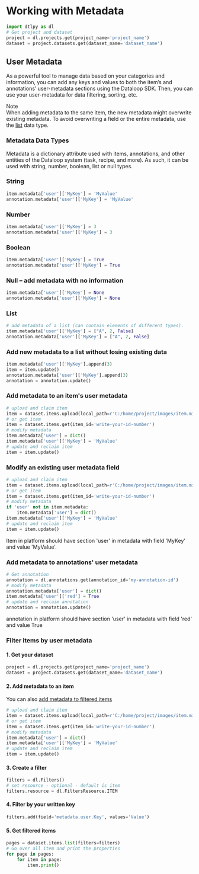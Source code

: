 # Working with Metadata  

```python
import dtlpy as dl
# Get project and dataset
project = dl.projects.get(project_name='project_name')
dataset = project.datasets.get(dataset_name='dataset_name')
```
## User Metadata  
As a powerful tool to manage data based on your categories and information, you can add any keys and values to both the item’s and annotations’ user-metadata sections using the Dataloop SDK. Then, you can use your user-metadata for data filtering, sorting, etc.  
  
Note  
When adding metadata to the same item, the new metadata might overwrite existing metadata. To avoid overwriting a field or the entire metadata, use the [list](#list) data type.  
  
### Metadata Data Types  
Metadata is a dictionary attribute used with items, annotations, and other entities of the Dataloop system (task, recipe, and more). As such, it can be used with string, number, boolean, list or null types.  
### String  

```python
item.metadata['user']['MyKey'] = 'MyValue'
annotation.metadata['user']['MyKey'] = 'MyValue'
```
### Number  

```python
item.metadata['user']['MyKey'] = 3
annotation.metadata['user']['MyKey'] = 3
```
### Boolean  

```python
item.metadata['user']['MyKey'] = True
annotation.metadata['user']['MyKey'] = True
```
### Null – add metadata with no information  

```python
item.metadata['user']['MyKey'] = None
annotation.metadata['user']['MyKey'] = None
```
### List  

```python
# add metadata of a list (can contain elements of different types).
item.metadata['user']['MyKey'] = ["A", 2, False]
annotation.metadata['user']['MyKey'] = ["A", 2, False]
```
### Add new metadata to a list without losing existing data  

```python
item.metadata['user']['MyKey'].append(3)
item = item.update()
annotation.metadata['user']['MyKey'].append(3)
annotation = annotation.update()
```
### Add metadata to an item's user metadata  

```python
# upload and claim item
item = dataset.items.upload(local_path=r'C:/home/project/images/item.mimetype')
# or get item
item = dataset.items.get(item_id='write-your-id-number')
# modify metadata
item.metadata['user'] = dict()
item.metadata['user']['MyKey'] = 'MyValue'
# update and reclaim item
item = item.update()
```
  
### Modify an existing user metadata field  

```python
# upload and claim item
item = dataset.items.upload(local_path=r'C:/home/project/images/item.mimetype')
# or get item
item = dataset.items.get(item_id='write-your-id-number')
# modify metadata
if 'user' not in item.metadata:
    item.metadata['user'] = dict()
item.metadata['user']['MyKey'] = 'MyValue'
# update and reclaim item
item = item.update()
```
Item in platform should have section 'user' in metadata with field 'MyKey' and value 'MyValue'.  
  
### Add metadata to annotations' user metadata  

```python
# Get annotation
annotation = dl.annotations.get(annotation_id='my-annotation-id')
# modify metadata
annotation.metadata['user'] = dict()
item.metadata['user']['red'] = True
# update and reclaim annotation
annotation = annotation.update()
```
annotation in platform should have section 'user' in metadata with field 'red' and value True  
  
### Filter items by user metadata  
#### 1. Get your dataset  

```python
project = dl.projects.get(project_name='project_name')
dataset = project.datasets.get(dataset_name='dataset_name')
```
#### 2. Add metadata to an item  
You can also <a href="https://github.com/dataloop-ai/dtlpy-documentation/blob/main/tutorials/data_management/sort_and_filter/item_level/chapter.md/" target="_blank">add metadata to filtered items</a>  

```python
# upload and claim item
item = dataset.items.upload(local_path=r'C:/home/project/images/item.mimetype')
# or get item
item = dataset.items.get(item_id='write-your-id-number')
# modify metadata
item.metadata['user'] = dict()
item.metadata['user']['MyKey'] = 'MyValue'
# update and reclaim item
item = item.update()
```
#### 3. Create a filter  

```python
filters = dl.Filters()
# set resource - optional - default is item
filters.resource = dl.FiltersResource.ITEM
```
#### 4. Filter by your written key  

```python
filters.add(field='metadata.user.Key', values='Value')
```
#### 5. Get filtered items  

```python
pages = dataset.items.list(filters=filters)
# Go over all item and print the properties
for page in pages:
    for item in page:
        item.print()
```
